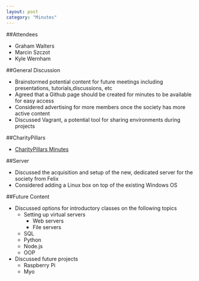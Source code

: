 ```yaml
---
layout: post
category: "Minutes"
---
```


##Attendees

 - Graham Walters
 - Marcin Szczot
 - Kyle Wernham

##General Discussion

- Brainstormed potential content for future meetings including presentations, tutorials,discussions, etc
- Agreed that a Github page should be created for minutes to be available for easy access
- Considered advertising for more members once the society has more active content
- Discussed Vagrant, a potential tool for sharing environments during projects

##CharityPillars

- [CharityPillars Minutes](http://napierdevsoc.uk/CharityPillars/2015/01/21/Minutes/)

##Server

- Discussed the acquisition and setup of the new, dedicated server for the society from Felix
- Considered adding a Linux box on top of the existing Windows OS

##Future Content

- Discussed options for introductory classes on the following topics
  - Setting up virtual servers
    - Web servers
    - File servers
  - SQL
  - Python
  - Node.js
  - OOP
- Discussed future projects
  - Raspberry Pi
  - Myo